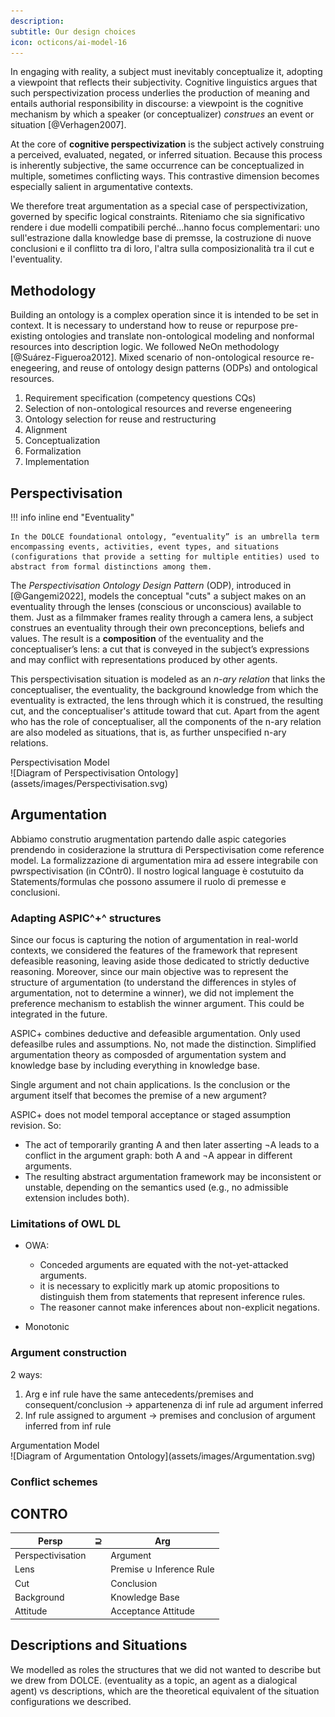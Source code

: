 ```yaml
---
description:
subtitle: Our design choices
icon: octicons/ai-model-16
---
```


In engaging with reality, a subject must inevitably conceptualize it, adopting a viewpoint that reflects their subjectivity. Cognitive linguistics argues that such perspectivization process underlies the production of meaning and entails authorial responsibility in discourse: a viewpoint is the cognitive mechanism by which a speaker (or conceptualizer) *construes* an event or situation [@Verhagen2007].

At the core of **cognitive perspectivization** is the subject actively construing a perceived, evaluated, negated, or inferred situation. Because this process is inherently subjective, the same occurrence can be conceptualized in multiple, sometimes conflicting ways. This contrastive dimension becomes especially salient in argumentative contexts.

We therefore treat argumentation as a special case of perspectivization, governed by specific logical constraints. Riteniamo che sia significativo rendere i due modelli compatibili perché...hanno focus complementari: uno sull'estrazione dalla knowledge base di premsse, la costruzione di nuove conclusioni e il conflitto tra di loro, l'altra sulla composizionalità tra il cut e l'eventuality.

## Methodology

Building an ontology is a complex operation since it is intended to be set in context. It is necessary to understand how to reuse or repurpose pre-existing ontologies and translate non-ontological modeling and nonformal resources into description logic.
We followed NeOn methodology [@Suárez-Figueroa2012].
Mixed scenario of non-ontological resource re-enegeering, and reuse of ontology design patterns (ODPs) and ontological resources.

1. Requirement specification (competency questions CQs)
2. Selection of non-ontological resources and reverse engeneering
3. Ontology selection for reuse and restructuring
4. Alignment
4. Conceptualization
5. Formalization
6. Implementation

## Perspectivisation

!!! info inline end "Eventuality"
    
    In the DOLCE foundational ontology, “eventuality” is an umbrella term encompassing events, activities, event types, and situations (configurations that provide a setting for multiple entities) used to abstract from formal distinctions among them.

The *Perspectivisation Ontology Design Pattern* (ODP), introduced in [@Gangemi2022], models the conceptual "cuts" a subject makes on an eventuality through the lenses (conscious or unconscious) available to them. Just as a filmmaker frames reality through a camera lens, a subject construes an eventuality through their own preconceptions, beliefs and values. The result is a **composition** of the eventuality and the conceptualiser’s lens: a cut that is conveyed in the subject’s expressions and may conflict with representations produced by other agents.

This perspectivisation situation is modeled as an *n-ary relation* that links the conceptualiser, the eventuality, the background knowledge from which the eventuality is extracted, the lens through which it is construed, the resulting cut, and the conceptualiser's attitude toward that cut. Apart from the agent who has the role of conceptualiser, all the components of the n-ary relation are also modeled as situations, that is, as further unspecified n-ary relations.

<!-- Come non citare poi grandi campioni come l'Agent e l'Attitude che rompon di brutto i coglioni (leggi che metrica sto periodo) -->

<div class="mermaid" markdown>
<figcaption>Perspectivisation Model</figcaption>
![Diagram of Perspectivisation Ontology](assets/images/Perspectivisation.svg)
</div>

## Argumentation

Abbiamo construtio arugmentation partendo dalle aspic categories prendendo in cosiderazione la struttura di Perspectivisation come reference model. La formalizzazione di argumentation mira ad essere integrabile con pwrspectivisation (in COntr0). 
Il nostro logical language è costutuito da Statements/formulas che possono assumere il ruolo di premesse e conclusioni. 

### Adapting ASPIC^+^ structures
Since our focus is capturing the notion of argumentation in real-world contexts, we considered the features of the framework that represent defeasible reasoning, leaving aside those dedicated to strictly deductive reasoning. Moreover, since our main objective was to represent the structure of argumentation (to understand the differences in styles of argumentation, not to determine a winner), we did not implement the preference mechanism to establish the winner argument. This could be integrated in the future.

ASPIC+ combines deductive and defeasible argumentation. Only used defeasilbe rules and assumptions. No, not made the distinction.
Simplified argumentation theory as composded of argumentation system and knowledge base by including everything in knowledge base.

Single argument and not chain applications. Is the conclusion or the argument itself that becomes the premise of a new argument?

ASPIC+ does not model temporal acceptance or staged assumption revision. So:
- The act of temporarily granting A and then later asserting ¬A leads to a conflict in the argument graph: both A and ¬A appear in different arguments.
- The resulting abstract argumentation framework may be inconsistent or unstable, depending on the semantics used (e.g., no admissible extension includes both).

### Limitations of OWL DL

- OWA:
    - Conceded arguments are equated with the not-yet-attacked arguments.
    - it is necessary to explicitly mark up atomic propositions to distinguish them from statements that represent inference rules.
    - The reasoner cannot make inferences about non-explicit negations.

- Monotonic

### Argument construction
2 ways:
1. Arg e inf rule have the same antecedents/premises and consequent/conclusion -> appartenenza di inf rule ad argument inferred
2. Inf rule assigned to argument -> premises and conclusion of argument inferred from inf rule

<div class="mermaid" markdown>
<figcaption>Argumentation Model</figcaption>
![Diagram of Argumentation Ontology](assets/images/Argumentation.svg)
</div>

### Conflict schemes

## CONTRO

| Persp             | ⊇ | Arg                            |
|-------------------|:-:|--------------------------------|
| Perspectivisation |   | Argument                       |
| Lens              |   | Premise ∪ Inference Rule       |
| Cut               |   | Conclusion                     |
| Background        |   | Knowledge Base                 |
| Attitude          |   | Acceptance Attitude            |

## Descriptions and Situations
We modelled as roles the structures that we did not wanted to describe but we drew from DOLCE. (eventuality as a topic, an agent as a dialogical agent) vs descriptions, which are the theoretical equivalent of the situation configurations we described.